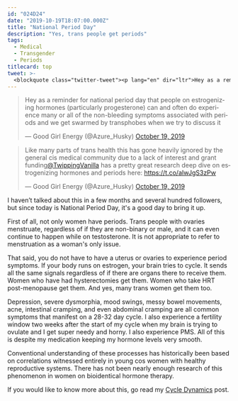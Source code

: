 ```yaml
---
id: "024D24"
date: "2019-10-19T18:07:00.000Z"
title: "National Period Day"
description: "Yes, trans people get periods"
tags:
  - Medical
  - Transgender
  - Periods
titlecard: top
tweet: >-
  <blockquote class="twitter-tweet"><p lang="en" dir="ltr">Hey as a reminder for national period day that people on estrogenizing hormones (particularly progesterone) can and often do experience many or all of the non-bleeding symptoms associated with periods and we get swarmed by transphobes when we try to discuss it</p>&mdash; Good Girl Energy (@Azure_Husky) <a href="https://twitter.com/Azure_Husky/status/1185686429361295360?ref_src=twsrc%5Etfw">October 19, 2019</a></blockquote> <script async src="https://platform.twitter.com/widgets.js" charset="utf-8"></script>
---
```

<!--[-->
<script src="https://platform.twitter.com/widgets.js" charset="utf-8"></script>
<script>
  twttr.events.bind(
    'rendered', () => {
    jQuery('.twitter-tweet').map((i, e) => jQuery('.CallToAction', e.shadowRoot)).each((i, j) => j.hide());
  });
</script>
<div class="grid grid-row">
  <blockquote class="twitter-tweet"><p lang="en" dir="ltr">Hey as a reminder for national period day that people on estrogenizing hormones (particularly progesterone) can and often do experience many or all of the non-bleeding symptoms associated with periods and we get swarmed by transphobes when we try to discuss it</p>&mdash; Good Girl Energy (@Azure_Husky) <a href="https://twitter.com/Azure_Husky/status/1185686429361295360?ref_src=twsrc%5Etfw">October 19, 2019</a></blockquote>
  <blockquote class="twitter-tweet" data-conversation="none"><p lang="en" dir="ltr">Like many parts of trans health this has gone heavily ignored by the general cis medical community due to a lack of interest and grant funding<a href="https://twitter.com/TwippingVanilla?ref_src=twsrc%5Etfw">@TwippingVanilla</a> has a pretty great research deep dive on estrogenizing hormones and periods here: <a href="https://t.co/aIwJgS3zPw">https://t.co/aIwJgS3zPw</a></p>&mdash; Good Girl Energy (@Azure_Husky) <a href="https://twitter.com/Azure_Husky/status/1185688500085108736?ref_src=twsrc%5Etfw">October 19, 2019</a></blockquote>
</div>
<!--]-->

I haven’t talked about this in a few months and several hundred followers, but since today is National Period Day, it's a good day to bring it up.

First of all, not only women have periods. Trans people with ovaries menstruate, regardless of if they are non-binary or male, and it can even continue to happen while on testosterone. It is not appropriate to refer to menstruation as a woman's only issue.

That said, you do not have to have a uterus or ovaries to experience period symptoms. If your body runs on estrogen, your brain tries to cycle. It sends all the same signals regardless of if there are organs there to receive them. Women who have had hysterectomies get them. Women who take HRT post-menopause get them. And yes, many trans women get them too.

Depression, severe dysmorphia, mood swings, messy bowel movements, acne, intestinal cramping, and even abdominal cramping are all common symptoms that manifest on a 28-32 day cycle. I also experience a fertility window two weeks after the start of my cycle when my brain is trying to ovulate and I get super needy and horny. I also experience PMS. All of this is despite my medication keeping my hormone levels very smooth.

Conventional understanding of these processes has historically been based on correlations witnessed entirely in young cos women with healthy reproductive systems. There has not been nearly enough research of this phenomenon in women on bioidentical hormone therapy.

If you would like to know more about this, go read my [Cycle Dynamics](/p/C4BD87/cycle-dynamics/) post.
